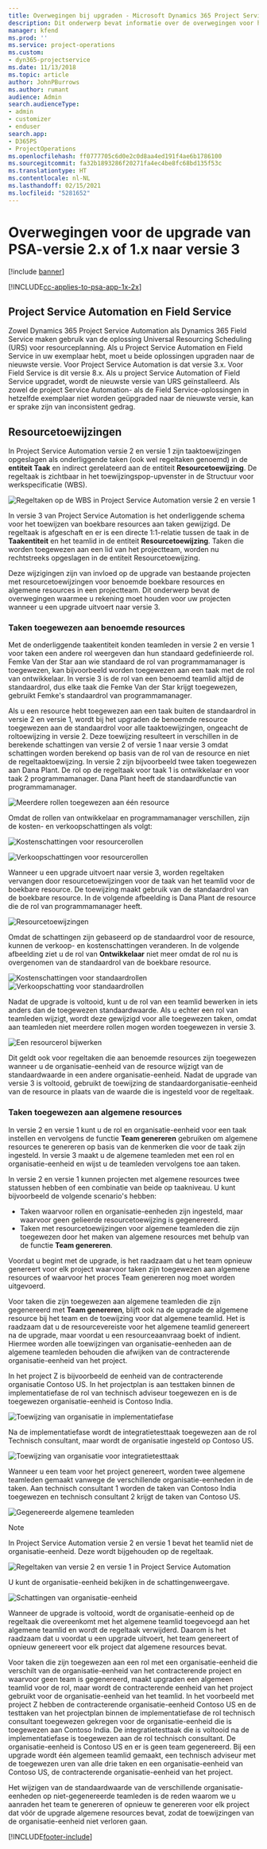 ```yaml
---
title: Overwegingen bij upgraden - Microsoft Dynamics 365 Project Service Automation versie 2.x of 1.x naar versie 3
description: Dit onderwerp bevat informatie over de overwegingen voor het upgraden van Project Service Automation versie 2.x of 1.x naar versie 3.
manager: kfend
ms.prod: ''
ms.service: project-operations
ms.custom:
- dyn365-projectservice
ms.date: 11/13/2018
ms.topic: article
author: JohnPBurrows
ms.author: rumant
audience: Admin
search.audienceType:
- admin
- customizer
- enduser
search.app:
- D365PS
- ProjectOperations
ms.openlocfilehash: ff0777705c6d0e2c0d8aa4ed191f4ae6b1786100
ms.sourcegitcommit: fa32b1893286f20271fa4ec4be8fc68bd135f53c
ms.translationtype: HT
ms.contentlocale: nl-NL
ms.lasthandoff: 02/15/2021
ms.locfileid: "5281652"
---
```

# <a name="upgrade-considerations---psa-version-2x-or-1x-to-version-3"></a>Overwegingen voor de upgrade van PSA-versie 2.x of 1.x naar versie 3

[!include [banner](../includes/psa-now-project-operations.md)]

[!INCLUDE[cc-applies-to-psa-app-1x-2x](../includes/cc-applies-to-psa-app-1x-2x.md)]

## <a name="project-service-automation-and-field-service"></a>Project Service Automation en Field Service
Zowel Dynamics 365 Project Service Automation als Dynamics 365 Field Service maken gebruik van de oplossing Universal Resourcing Scheduling (URS) voor resourceplanning. Als u Project Service Automation en Field Service in uw exemplaar hebt, moet u beide oplossingen upgraden naar de nieuwste versie. Voor Project Service Automation is dat versie 3.x. Voor Field Service is dit versie 8.x. Als u project Service Automation of Field Service upgradet, wordt de nieuwste versie van URS geïnstalleerd. Als zowel de project Service Automation- als de Field Service-oplossingen in hetzelfde exemplaar niet worden geüpgraded naar de nieuwste versie, kan er sprake zijn van inconsistent gedrag.

## <a name="resource-assignments"></a>Resourcetoewijzingen
In Project Service Automation versie 2 en versie 1 zijn taaktoewijzingen opgeslagen als onderliggende taken (ook wel regeltaken genoemd) in de **entiteit Taak** en indirect gerelateerd aan de entiteit **Resourcetoewijzing**. De regeltaak is zichtbaar in het toewijzingspop-upvenster in de Structuur voor werkspecificatie (WBS).

![Regeltaken op de WBS in Project Service Automation versie 2 en versie 1](media/upgrade-line-task-01.png)

In versie 3 van Project Service Automation is het onderliggende schema voor het toewijzen van boekbare resources aan taken gewijzigd. De regeltaak is afgeschaft en er is een directe 1:1-relatie tussen de taak in de **Taakentiteit** en het teamlid in de entiteit **Resourcetoewijzing**. Taken die worden toegewezen aan een lid van het projectteam, worden nu rechtstreeks opgeslagen in de entiteit Resourcetoewijzing.  

Deze wijzigingen zijn van invloed op de upgrade van bestaande projecten met resourcetoewijzingen voor benoemde boekbare resources en algemene resources in een projectteam. Dit onderwerp bevat de overwegingen waarmee u rekening moet houden voor uw projecten wanneer u een upgrade uitvoert naar versie 3. 

### <a name="tasks-assigned-to-named-resources"></a>Taken toegewezen aan benoemde resources
Met de onderliggende taakentiteit konden teamleden in versie 2 en versie 1 voor taken een andere rol weergeven dan hun standaard gedefinieerde rol. Femke Van der Star aan wie standaard de rol van programmamanager is toegewezen, kan bijvoorbeeld worden toegewezen aan een taak met de rol van ontwikkelaar. In versie 3 is de rol van een benoemd teamlid altijd de standaardrol, dus elke taak die Femke Van der Star krijgt toegewezen, gebruikt Femke's standaardrol van programmamanager.

Als u een resource hebt toegewezen aan een taak buiten de standaardrol in versie 2 en versie 1, wordt bij het upgraden de benoemde resource toegewezen aan de standaardrol voor alle taaktoewijzingen, ongeacht de roltoewijzing in versie 2. Deze toewijzing resulteert in verschillen in de berekende schattingen van versie 2 of versie 1 naar versie 3 omdat schattingen worden berekend op basis van de rol van de resource en niet de regeltaaktoewijzing. In versie 2 zijn bijvoorbeeld twee taken toegewezen aan Dana Plant. De rol op de regeltaak voor taak 1 is ontwikkelaar en voor taak 2 programmamanager. Dana Plant heeft de standaardfunctie van programmamanager.

![Meerdere rollen toegewezen aan één resource](media/upgrade-multiple-roles-02.png)

Omdat de rollen van ontwikkelaar en programmamanager verschillen, zijn de kosten- en verkoopschattingen als volgt:

![Kostenschattingen voor resourcerollen](media/upggrade-cost-estimates-03.png)

![Verkoopschattingen voor resourcerollen](media/upgrade-sales-estimates-04.png)

Wanneer u een upgrade uitvoert naar versie 3, worden regeltaken vervangen door resourcetoewijzingen voor de taak van het teamlid voor de boekbare resource. De toewijzing maakt gebruik van de standaardrol van de boekbare resource. In de volgende afbeelding is Dana Plant de resource die de rol van programmamanager heeft.

![Resourcetoewijzingen](media/resource-assignment-v2-05.png)

Omdat de schattingen zijn gebaseerd op de standaardrol voor de resource, kunnen de verkoop- en kostenschattingen veranderen. In de volgende afbeelding ziet u de rol van **Ontwikkelaar** niet meer omdat de rol nu is overgenomen van de standaardrol van de boekbare resource.

![Kostenschattingen voor standaardrollen](media/resource-assignment-cost-estimate-06.png)
![Verkoopschatting voor standaardrollen](media/resource-assignment-sales-estimate-07.png)

Nadat de upgrade is voltooid, kunt u de rol van een teamlid bewerken in iets anders dan de toegewezen standaardwaarde. Als u echter een rol van teamleden wijzigt, wordt deze gewijzigd voor alle toegewezen taken, omdat aan teamleden niet meerdere rollen mogen worden toegewezen in versie 3.

![Een resourcerol bijwerken](media/resource-role-assignment-08.png)

Dit geldt ook voor regeltaken die aan benoemde resources zijn toegewezen wanneer u de organisatie-eenheid van de resource wijzigt van de standaardwaarde in een andere organisatie-eenheid. Nadat de upgrade van versie 3 is voltooid, gebruikt de toewijzing de standaardorganisatie-eenheid van de resource in plaats van de waarde die is ingesteld voor de regeltaak.

### <a name="tasks-assigned-to-generic-resources"></a>Taken toegewezen aan algemene resources
In versie 2 en versie 1 kunt u de rol en organisatie-eenheid voor een taak instellen en vervolgens de functie **Team genereren** gebruiken om algemene resources te genereren op basis van de kenmerken die voor de taak zijn ingesteld. In versie 3 maakt u de algemene teamleden met een rol en organisatie-eenheid en wijst u de teamleden vervolgens toe aan taken.

In versie 2 en versie 1 kunnen projecten met algemene resources twee statussen hebben of een combinatie van beide op taakniveau. U kunt bijvoorbeeld de volgende scenario's hebben:

- Taken waarvoor rollen en organisatie-eenheden zijn ingesteld, maar waarvoor geen gelieerde resourcetoewijzing is gegenereerd.
- Taken met resourcetoewijzingen voor algemene teamleden die zijn toegewezen door het maken van algemene resources met behulp van de functie **Team genereren**.

Voordat u begint met de upgrade, is het raadzaam dat u het team opnieuw genereert voor elk project waarvoor taken zijn toegewezen aan algemene resources of waarvoor het proces Team genereren nog moet worden uitgevoerd.

Voor taken die zijn toegewezen aan algemene teamleden die zijn gegenereerd met **Team genereren**, blijft ook na de upgrade de algemene resource bij het team en de toewijzing voor dat algemene teamlid. Het is raadzaam dat u de resourcevereiste voor het algemene teamlid genereert na de upgrade, maar voordat u een resourceaanvraag boekt of indient. Hiermee worden alle toewijzingen van organisatie-eenheden aan de algemene teamleden behouden die afwijken van de contracterende organisatie-eenheid van het project.

In het project Z is bijvoorbeeld de eenheid van de contracterende organisatie Contoso US. In het projectplan is aan testtaken binnen de implementatiefase de rol van technisch adviseur toegewezen en is de toegewezen organisatie-eenheid is Contoso India.

![Toewijzing van organisatie in implementatiefase](media/org-unit-assignment-09.png)

Na de implementatiefase wordt de integratietesttaak toegewezen aan de rol Technisch consultant, maar wordt de organisatie ingesteld op Contoso US.  

![Toewijzing van organisatie voor integratietesttaak](media/org-unit-generate-team-10.png)

Wanneer u een team voor het project genereert, worden twee algemene teamleden gemaakt vanwege de verschillende organisatie-eenheden in de taken. Aan technisch consultant 1 worden de taken van Contoso India toegewezen en technisch consultant 2 krijgt de taken van Contoso US.  

![Gegenereerde algemene teamleden](media/org-unit-assignments-multiple-resources-11.png)

> [!NOTE]
> In Project Service Automation versie 2 en versie 1 bevat het teamlid niet de organisatie-eenheid. Deze wordt bijgehouden op de regeltaak.

![Regeltaken van versie 2 en versie 1 in Project Service Automation](media/line-tasks-12.png)

U kunt de organisatie-eenheid bekijken in de schattingenweergave. 

![Schattingen van organisatie-eenheid](media/org-unit-estimates-view-13.png)
 
Wanneer de upgrade is voltooid, wordt de organisatie-eenheid op de regeltaak die overeenkomt met het algemene teamlid toegevoegd aan het algemene teamlid en wordt de regeltaak verwijderd. Daarom is het raadzaam dat u voordat u een upgrade uitvoert, het team genereert of opnieuw genereert voor elk project dat algemene resources bevat.

Voor taken die zijn toegewezen aan een rol met een organisatie-eenheid die verschilt van de organisatie-eenheid van het contracterende project en waarvoor geen team is gegenereerd, maakt upgraden een algemeen teamlid voor de rol, maar wordt de contracterende eenheid van het project gebruikt voor de organisatie-eenheid van het teamlid. In het voorbeeld met project Z hebben de contracterende organisatie-eenheid Contoso US en de testtaken van het projectplan binnen de implementatiefase de rol technisch consultant toegewezen gekregen voor de organisatie-eenheid die is toegewezen aan Contoso India. De integratietesttaak die is voltooid na de implementatiefase is toegewezen aan de rol technisch consultant. De organisatie-eenheid is Contoso US en er is geen team gegenereerd. Bij een upgrade wordt één algemeen teamlid gemaakt, een technisch adviseur met de toegewezen uren van alle drie taken en een organisatie-eenheid van Contoso US, de contracterende organisatie-eenheid van het project.   
 
Het wijzigen van de standaardwaarde van de verschillende organisatie-eenheden op niet-gegenereerde teamleden is de reden waarom we u aanraden het team te genereren of opnieuw te genereren voor elk project dat vóór de upgrade algemene resources bevat, zodat de toewijzingen van de organisatie-eenheid niet verloren gaan.



[!INCLUDE[footer-include](../includes/footer-banner.md)]